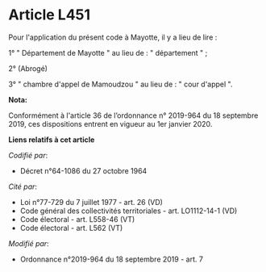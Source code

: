 # Article L451

Pour l'application du présent code à Mayotte, il y a lieu de lire :

1° " Département de Mayotte " au lieu de : " département " ;

2° (Abrogé)

3° " chambre d'appel de Mamoudzou " au lieu de : " cour d'appel ".

**Nota:**

Conformément à l'article 36 de l’ordonnance n° 2019-964 du 18 septembre 2019, ces dispositions entrent en vigueur au 1er
janvier 2020.

**Liens relatifs à cet article**

_Codifié par_:

  - Décret n°64-1086 du 27 octobre 1964

_Cité par_:

  - Loi n°77-729 du 7 juillet 1977 - art. 26 (VD)
  - Code général des collectivités territoriales - art. LO1112-14-1 (VD)
  - Code électoral - art. L558-46 (VT)
  - Code électoral - art. L562 (VT)

_Modifié par_:

  - Ordonnance n°2019-964 du 18 septembre 2019 - art. 7
